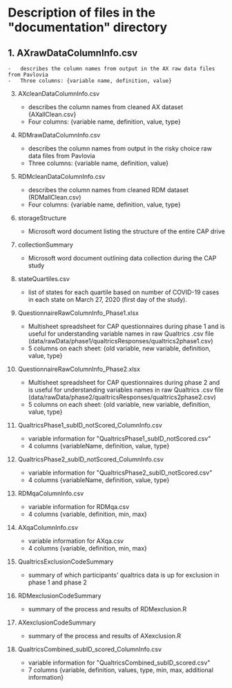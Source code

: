 # Description of files in the "documentation" directory 

## 1.  AXrawDataColumnInfo.csv

	-   describes the column names from output in the AX raw data files from Pavlovia
	-   Three columns: {variable name, definition, value}

3.  AXcleanDataColumnInfo.csv

	-   describes the column names from cleaned AX dataset {AXallClean.csv}
	-   Four columns: {variable name, definition, value, type}

5.  RDMrawDataColumnInfo.csv

	-   describes the column names from output in the risky choice raw data files from Pavlovia
	-   Three columns: {variable name, definition, value}

7.  RDMcleanDataColumnInfo.csv

	-   describes the column names from cleaned RDM dataset (RDMallClean.csv)
	-   Four columns: {variable name, definition, value, type}

9.  storageStructure

	-   Microsoft word document listing the structure of the entire CAP drive

11. collectionSummary

	-   Microsoft word document outlining data collection during the CAP study

13. stateQuartiles.csv

	-   list of states for each quartile based on number of COVID-19 cases in each state on March 27, 2020 (first day of the study).

15. QuestionnaireRawColumnInfo_Phase1.xlsx

	-   Multisheet spreadsheet for CAP questionnaires during phase 1 and is useful for understanding variable names in raw Qualtrics .csv file (data/rawData/phase1/qualtricsResponses/qualtrics2phase1.csv)
	-   5 columns on each sheet: {old variable, new variable, definition, value, type}

17. QuestionnaireRawColumnInfo_Phase2.xlsx

	-   Multisheet spreadsheet for CAP questionnaires during phase 2 and is useful for understanding variables names in raw Qualtrics .csv file (data/rawData/phase2/qualtricsResponses/qualtrics2phase2.csv)
	-   5 columns on each sheet: {old variable, new variable, definition, value, type}

19. QualtricsPhase1_subID_notScored_ColumnInfo.csv

	-   variable information for "QualtricsPhase1_subID_notScored.csv"
	-   4 columns {variableName, definition, value, type}

21. QualtricsPhase2_subID_notScored_ColumnInfo.csv

	-   variable information for "QualtricsPhase2_subID_notScored.csv"
	-   4 columns {variableName, definition, value, type}

23. RDMqaColumnInfo.csv

	-   variable information for RDMqa.csv
	-   4 columns {variable, definition, min, max}

25. AXqaColumnInfo.csv

	-   variable information for AXqa.csv
	-   4 columns {variable, definition, min, max}

27. QualtricsExclusionCodeSummary

	-   summary of which participants' qualtrics data is up for exclusion in phase 1 and phase 2 

29. RDMexclusionCodeSummary

	-   summary of the process and results of RDMexclusion.R

31. AXexclusionCodeSummary

	-   summary of the process and results of AXexclusion.R

33. QualtricsCombined_subID_scored_ColumnInfo.csv

	-   variable information for "QualtricsCombined_subID_scored.csv"
	-   7 columns {variable, definition, values, type, min, max, additional information}
